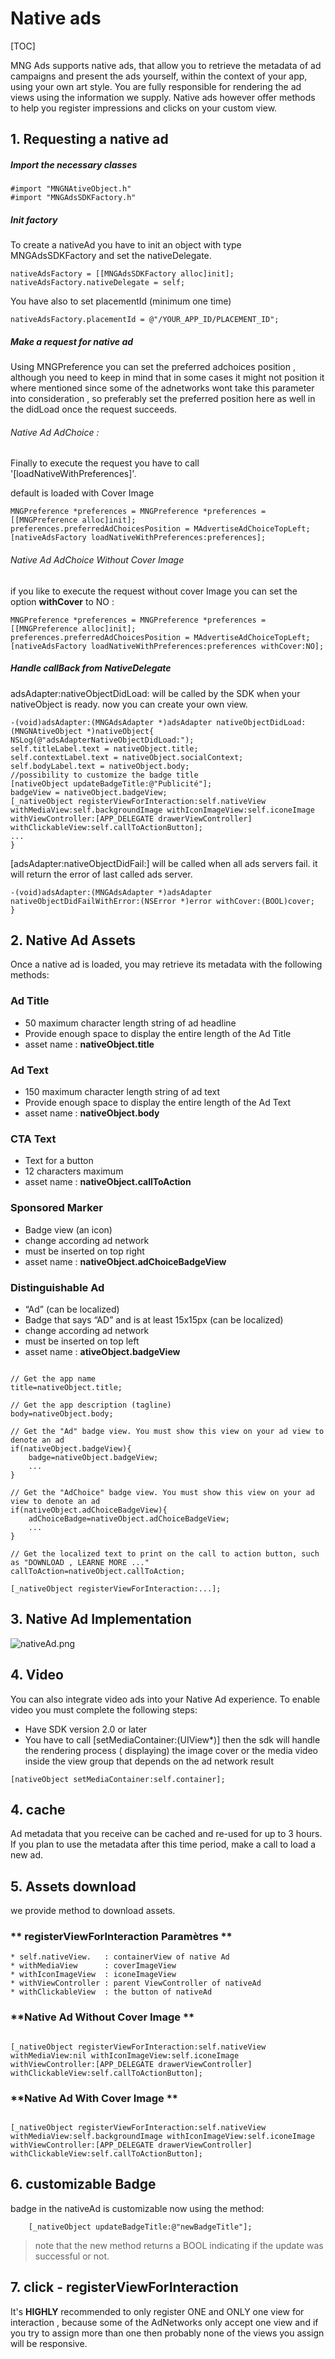 # Native ads
[TOC]

MNG Ads supports native ads, that allow you to retrieve the metadata of ad campaigns and present the ads yourself, within the context of your app, using your own art style. You are fully responsible
for rendering the ad views using the information we supply. Native ads however offer methods to help you register impressions and clicks on your custom view.

## 1. Requesting a native ad

##### Import the necessary classes

```objc
#import "MNGNAtiveObject.h"
#import "MNGAdsSDKFactory.h"
```

##### Init factory

To create a nativeAd  you have to init an object with type MNGAdsSDKFactory and set the nativeDelegate.

```objc
nativeAdsFactory = [[MNGAdsSDKFactory alloc]init];
nativeAdsFactory.nativeDelegate = self;
```
You have also to set placementId (minimum one time)

```objc
nativeAdsFactory.placementId = @"/YOUR_APP_ID/PLACEMENT_ID";
```
##### Make a request for native ad
Using MNGPreference you can set the preferred adchoices position , although you need to keep in mind that in some cases it might not position it where mentioned since some of the adnetworks wont take this parameter into consideration , so preferably set the preferred position here as well in the didLoad once the request succeeds.

###### Native Ad AdChoice  : 

Finally to execute the request you have to call '[loadNativeWithPreferences]'.

default is loaded with Cover Image

```objc
MNGPreference *preferences = MNGPreference *preferences = [[MNGPreference alloc]init];
preferences.preferredAdChoicesPosition = MAdvertiseAdChoiceTopLeft;
[nativeAdsFactory loadNativeWithPreferences:preferences];
```

###### Native Ad AdChoice Without Cover Image
if you like to execute the request  without cover Image you can set the option **withCover**  to NO : 

```objc
MNGPreference *preferences = MNGPreference *preferences = [[MNGPreference alloc]init];
preferences.preferredAdChoicesPosition = MAdvertiseAdChoiceTopLeft;
[nativeAdsFactory loadNativeWithPreferences:preferences withCover:NO];

```

##### Handle callBack from NativeDelegate
adsAdapter:nativeObjectDidLoad: will be called by the SDK when your nativeObject is ready. now you can create your own view.
```objc
-(void)adsAdapter:(MNGAdsAdapter *)adsAdapter nativeObjectDidLoad:(MNGNAtiveObject *)nativeObject{
NSLog(@"adsAdapterNativeObjectDidLoad:");
self.titleLabel.text = nativeObject.title;
self.contextLabel.text = nativeObject.socialContext;
self.bodyLabel.text = nativeObject.body;
//possibility to customize the badge title
[nativeObject updateBadgeTitle:@"Publicité"];
badgeView = nativeObject.badgeView;
[_nativeObject registerViewForInteraction:self.nativeView withMediaView:self.backgroundImage withIconImageView:self.iconeImage withViewController:[APP_DELEGATE drawerViewController] withClickableView:self.callToActionButton];
...
}
```

[adsAdapter:nativeObjectDidFail:] will be called when all ads servers fail. it will return the error of last called ads server.
```objc
-(void)adsAdapter:(MNGAdsAdapter *)adsAdapter nativeObjectDidFailWithError:(NSError *)error withCover:(BOOL)cover;
}
```

## 2. Native Ad Assets

Once a native ad is loaded, you may retrieve its metadata with the following methods:

### **Ad Title**

 - 50 maximum character length string of ad headline
 - Provide enough space to display the entire length of the Ad Title
 - asset name : **nativeObject.title**


### **Ad Text**

 - 150 maximum character length string of ad text
 - Provide enough space to display the entire length of the Ad Text
 - asset name : **nativeObject.body**

### **CTA Text**

 - Text for a button
 - 12 characters maximum
 - asset name : **nativeObject.callToAction**


### **Sponsored Marker**

 - Badge view (an icon)
 - change according ad network
 - must be inserted on top right
 - asset name : **nativeObject.adChoiceBadgeView**

### **Distinguishable Ad**

 - “Ad” (can be localized)
 - Badge that says “AD” and is at least 15x15px (can be localized)
 - change according ad network
 - must be inserted on top left
 - asset name : **ativeObject.badgeView**

```objc

// Get the app name
title=nativeObject.title;

// Get the app description (tagline)
body=nativeObject.body;

// Get the "Ad" badge view. You must show this view on your ad view to denote an ad
if(nativeObject.badgeView){
	badge=nativeObject.badgeView;
	...
}

// Get the "AdChoice" badge view. You must show this view on your ad view to denote an ad
if(nativeObject.adChoiceBadgeView){
	adChoiceBadge=nativeObject.adChoiceBadgeView;
	...
}

// Get the localized text to print on the call to action button, such as "DOWNLOAD , LEARNE MORE ..."
callToAction=nativeObject.callToAction;

[_nativeObject registerViewForInteraction:...];

```


## 3. Native Ad Implementation

![nativeAd.png](https://bitbucket.org/repo/aen579/images/1993529083-nativeAd.png)
## 4. Video
You can also integrate video ads into your Native Ad experience. To enable video you must complete the following steps:
 - Have SDK version 2.0 or later
 -  You have to call [setMediaContainer:(UIView*)] then the sdk will handle the rendering process ( displaying)  the image cover or the media video inside the view group that depends on the ad network result
```objc
[nativeObject setMediaContainer:self.container];

```

## 4. cache

Ad metadata that you receive can be cached and re-used for up to 3 hours. If you plan to use the metadata after this time period, make a call to load a new ad.


## 5. Assets download

we provide method to download assets.

### ** registerViewForInteraction Paramètres **

    * self.nativeView.   : containerView of native Ad
    * withMediaView      : coverImageView 
    * withIconImageView  : iconeImageView
    * withViewController : parent ViewController of nativeAd
    * withClickableView  : the button of nativeAd 


### **Native Ad Without Cover Image **

```objc

[_nativeObject registerViewForInteraction:self.nativeView withMediaView:nil withIconImageView:self.iconeImage withViewController:[APP_DELEGATE drawerViewController] withClickableView:self.callToActionButton];

```

### **Native Ad With Cover Image **
```objc

[_nativeObject registerViewForInteraction:self.nativeView withMediaView:self.backgroundImage withIconImageView:self.iconeImage withViewController:[APP_DELEGATE drawerViewController] withClickableView:self.callToActionButton];

```


## 6. customizable Badge

badge in the nativeAd is customizable now using the method:

```
    [_nativeObject updateBadgeTitle:@"newBadgeTitle"];

```

>note that the new method returns a BOOL indicating if the update was successful or not.

## 7. click - registerViewForInteraction

It's **HIGHLY** recommended to only register ONE and ONLY one view for interaction , because some of the AdNetworks only accept one view and if you try to assign more than one then probably none of the views you assign will be responsive.